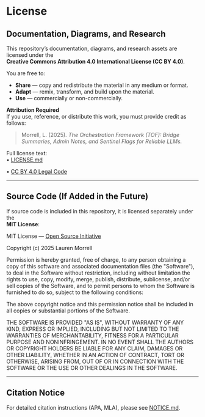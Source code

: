 # License

## Documentation, Diagrams, and Research
This repository’s documentation, diagrams, and research assets are licensed under the  
**Creative Commons Attribution 4.0 International License (CC BY 4.0)**.

You are free to:
- **Share** — copy and redistribute the material in any medium or format.
- **Adapt** — remix, transform, and build upon the material.
- **Use** — commercially or non-commercially.

**Attribution Required**  
If you use, reference, or distribute this work, you must provide credit as follows:

> Morrell, L. (2025). *The Orchestration Framework (TOF): Bridge Summaries, Admin Notes, and Sentinel Flags for Reliable LLMs.*

Full license text:  
• [LICENSE.md](LICENSE.md) 

• [CC BY 4.0 Legal Code](https://creativecommons.org/licenses/by/4.0/legalcode)

---

## Source Code (If Added in the Future)
If source code is included in this repository, it is licensed separately under the  
**MIT License**:

MIT License — [Open Source Initiative](https://opensource.org/licenses/MIT)

Copyright (c) 2025 Lauren Morrell

Permission is hereby granted, free of charge, to any person obtaining a copy
of this software and associated documentation files (the "Software"), to deal
in the Software without restriction, including without limitation the rights
to use, copy, modify, merge, publish, distribute, sublicense, and/or sell
copies of the Software, and to permit persons to whom the Software is
furnished to do so, subject to the following conditions:

The above copyright notice and this permission notice shall be included in all
copies or substantial portions of the Software.

THE SOFTWARE IS PROVIDED "AS IS", WITHOUT WARRANTY OF ANY KIND, EXPRESS OR
IMPLIED, INCLUDING BUT NOT LIMITED TO THE WARRANTIES OF MERCHANTABILITY,
FITNESS FOR A PARTICULAR PURPOSE AND NONINFRINGEMENT. IN NO EVENT SHALL THE
AUTHORS OR COPYRIGHT HOLDERS BE LIABLE FOR ANY CLAIM, DAMAGES OR OTHER
LIABILITY, WHETHER IN AN ACTION OF CONTRACT, TORT OR OTHERWISE, ARISING
FROM, OUT OF OR IN CONNECTION WITH THE SOFTWARE OR THE USE OR OTHER
DEALINGS IN THE SOFTWARE.

---

## Citation Notice
For detailed citation instructions (APA, MLA), please see [NOTICE.md](NOTICE.md).
